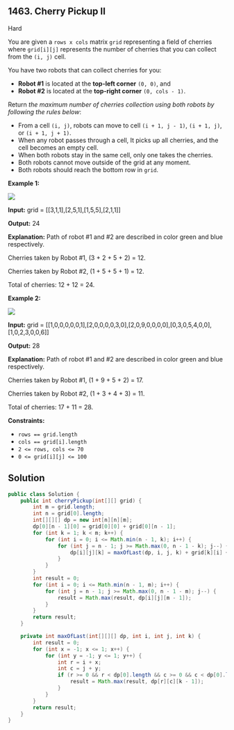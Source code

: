 ## 1463\. Cherry Pickup II

Hard

You are given a `rows x cols` matrix `grid` representing a field of cherries where `grid[i][j]` represents the number of cherries that you can collect from the `(i, j)` cell.

You have two robots that can collect cherries for you:

*   **Robot #1** is located at the **top-left corner** `(0, 0)`, and
*   **Robot #2** is located at the **top-right corner** `(0, cols - 1)`.

Return _the maximum number of cherries collection using both robots by following the rules below_:

*   From a cell `(i, j)`, robots can move to cell `(i + 1, j - 1)`, `(i + 1, j)`, or `(i + 1, j + 1)`.
*   When any robot passes through a cell, It picks up all cherries, and the cell becomes an empty cell.
*   When both robots stay in the same cell, only one takes the cherries.
*   Both robots cannot move outside of the grid at any moment.
*   Both robots should reach the bottom row in `grid`.

**Example 1:**

![](https://assets.leetcode.com/uploads/2020/04/29/sample_1_1802.png)

**Input:** grid = [[3,1,1],[2,5,1],[1,5,5],[2,1,1]]

**Output:** 24

**Explanation:** Path of robot #1 and #2 are described in color green and blue respectively.

Cherries taken by Robot #1, (3 + 2 + 5 + 2) = 12.

Cherries taken by Robot #2, (1 + 5 + 5 + 1) = 12. 

Total of cherries: 12 + 12 = 24.

**Example 2:**

![](https://assets.leetcode.com/uploads/2020/04/23/sample_2_1802.png)

**Input:** grid = [[1,0,0,0,0,0,1],[2,0,0,0,0,3,0],[2,0,9,0,0,0,0],[0,3,0,5,4,0,0],[1,0,2,3,0,0,6]]

**Output:** 28

**Explanation:** Path of robot #1 and #2 are described in color green and blue respectively.

Cherries taken by Robot #1, (1 + 9 + 5 + 2) = 17.

Cherries taken by Robot #2, (1 + 3 + 4 + 3) = 11. 

Total of cherries: 17 + 11 = 28.

**Constraints:**

*   `rows == grid.length`
*   `cols == grid[i].length`
*   `2 <= rows, cols <= 70`
*   `0 <= grid[i][j] <= 100`

## Solution

```java
public class Solution {
    public int cherryPickup(int[][] grid) {
        int m = grid.length;
        int n = grid[0].length;
        int[][][] dp = new int[n][n][m];
        dp[0][n - 1][0] = grid[0][0] + grid[0][n - 1];
        for (int k = 1; k < m; k++) {
            for (int i = 0; i <= Math.min(n - 1, k); i++) {
                for (int j = n - 1; j >= Math.max(0, n - 1 - k); j--) {
                    dp[i][j][k] = maxOfLast(dp, i, j, k) + grid[k][i] + ((i == j) ? 0 : grid[k][j]);
                }
            }
        }
        int result = 0;
        for (int i = 0; i <= Math.min(n - 1, m); i++) {
            for (int j = n - 1; j >= Math.max(0, n - 1 - m); j--) {
                result = Math.max(result, dp[i][j][m - 1]);
            }
        }
        return result;
    }

    private int maxOfLast(int[][][] dp, int i, int j, int k) {
        int result = 0;
        for (int x = -1; x <= 1; x++) {
            for (int y = -1; y <= 1; y++) {
                int r = i + x;
                int c = j + y;
                if (r >= 0 && r < dp[0].length && c >= 0 && c < dp[0].length) {
                    result = Math.max(result, dp[r][c][k - 1]);
                }
            }
        }
        return result;
    }
}
```